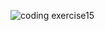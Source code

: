 ![coding exercise15](https://github.com/user-attachments/assets/9a357928-8a3d-4b73-b6e7-7d6fca5fe716)

